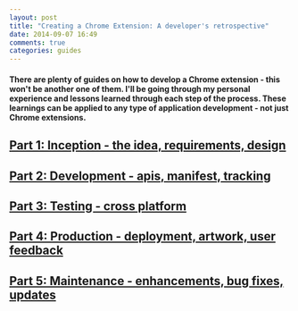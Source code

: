 ```yaml
---
layout: post
title: "Creating a Chrome Extension: A developer's retrospective"
date: 2014-09-07 16:49
comments: true
categories: guides
---
```


#### There are plenty of guides on how to develop a Chrome extension - this won't be another one of them. I'll be going through my personal experience and lessons learned through each step of the process. These learnings can be applied to any type of application development - not just Chrome extensions.

## [Part 1: Inception - the idea, requirements, design][1]
## [Part 2: Development - apis, manifest, tracking][2]
## [Part 3: Testing - cross platform][3]
## [Part 4: Production - deployment, artwork, user feedback][4]
## [Part 5: Maintenance - enhancements, bug fixes, updates][5]

[1]: /creating-a-chrome-extension-a-developers-retrospective-part-1-inception/ "Part 1: Inception - the idea, requirements, design"
[2]: /creating-a-chrome-extension-a-developers-retrospective-part-2-development/ "Part 2: Development - apis, manifest, tracking, usability, artwork"
[3]: /creating-a-chrome-extension-a-developers-retrospective-part-3-testing/ "Part 3: Testing - cross platform"
[4]: /creating-a-chrome-extension-a-developers-retrospective-part-4-production/ "Part 4: Production - deployment, user feedback, press"
[5]: /creating-a-chrome-extension-a-developers-retrospective-part-5-maintenance/ "Part 5: Maintenance and Beyond - bug fixes, updates, monetization"